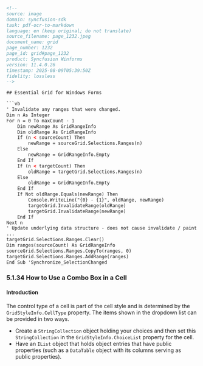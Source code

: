 ```html
<!-- 
source: image
domain: syncfusion-sdk
task: pdf-ocr-to-markdown
language: en (keep original; do not translate)
source_filename: page_1232.jpeg
document_name: grid
page_number: 1232
page_id: grid#page_1232
product: Syncfusion Winforms
version: 11.4.0.26
timestamp: 2025-08-09T05:39:50Z
fidelity: lossless
-->

## Essential Grid for Windows Forms

```vb
' Invalidate any ranges that were changed.
Dim n As Integer
For n = 0 To maxCount - 1
    Dim newRange As GridRangeInfo
    Dim oldRange As GridRangeInfo
    If (n < sourceCount) Then
        newRange = sourceGrid.Selections.Ranges(n)
    Else
        newRange = GridRangeInfo.Empty
    End If
    If (n < targetCount) Then
        oldRange = targetGrid.Selections.Ranges(n)
    Else
        oldRange = GridRangeInfo.Empty
    End If
    If Not oldRange.Equals(newRange) Then
        Console.WriteLine("{0} - {1}", oldRange, newRange)
        targetGrid.InvalidateRange(oldRange)
        targetGrid.InvalidateRange(newRange)
    End If
Next n
' Update underlying data structure - does not cause invalidate / paint
...
targetGrid.Selections.Ranges.Clear()
Dim ranges(sourceCount) As GridRangeInfo
sourceGrid.Selections.Ranges.CopyTo(ranges, 0)
targetGrid.Selections.Ranges.AddRange(ranges)
End Sub 'Synchronize_SelectionChanged
```

### 5.1.34 How to Use a Combo Box in a Cell

#### Introduction

The control type of a cell is part of the cell style and is determined by the `GridStyleInfo.CellType` property. The items shown in the dropdown list can be provided in two ways.

- Create a `StringCollection` object holding your choices and then set this `StringCollection` in the `GridStyleInfo.ChoiceList` property for the cell.
- Have an `IList` object that holds object entries that have public properties (such as a `DataTable` object with its columns serving as public properties).

<!-- tags: [syncfusion, winforms, grid, combo box, cell, dropdown list, StringCollection, GridStyleInfo.CellType, GridStyleInfo.ChoiceList, IList, public properties, DataTable] keywords: [syncfusion, winforms, grid, combo box, cell, dropdown list, StringCollection, GridStyleInfo.CellType, GridStyleInfo.ChoiceList, IList, public properties, DataTable] -->
``` 
